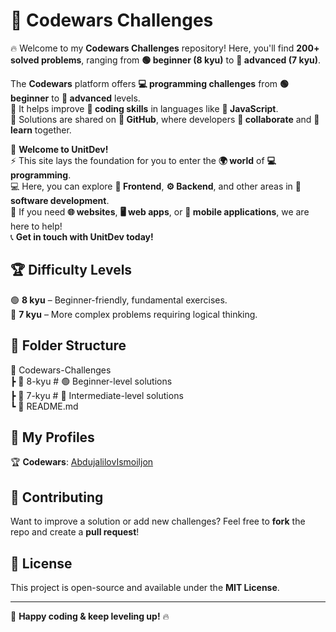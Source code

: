 # 🚀 Codewars Challenges  

🔥 Welcome to my **Codewars Challenges** repository! Here, you'll find **200+ solved problems**, ranging from **🟢 beginner (8 kyu)** to **🔴 advanced (7 kyu)**.  

The **Codewars** platform offers **💻 programming challenges** from **🟢 beginner** to **🔴 advanced** levels.  
🚀 It helps improve **🧠 coding skills** in languages like **📜 JavaScript**.  
🔗 Solutions are shared on **🐙 GitHub**, where developers **🤝 collaborate** and **📖 learn** together.  

📢 **Welcome to UnitDev!**  
⚡️ This site lays the foundation for you to enter the **🌍 world** of **💻 programming**.  
💻 Here, you can explore **🎨 Frontend**, **⚙️ Backend**, and other areas in **🔗 software development**.  
📱 If you need **🌐 websites**, **🖥️ web apps**, or **📲 mobile applications**, we are here to help!  
📞 **Get in touch with UnitDev today!**  

## 🏆 Difficulty Levels 
🟢 **8 kyu** – Beginner-friendly, fundamental exercises. <br>
🔴 **7 kyu** – More complex problems requiring logical thinking.  

## 📂 Folder Structure  

📁 Codewars-Challenges <br>
┣ 📂 8-kyu # 🟢 Beginner-level solutions <br>
┣ 📂 7-kyu # 🔴 Intermediate-level solutions <br>
┗ 📄 README.md

## 🔗 My Profiles  
🏆 **Codewars**: [AbdujalilovIsmoiljon](https://www.codewars.com/users/AbdujalilovIsmoiljon)  

## 🤝 Contributing  
Want to improve a solution or add new challenges? Feel free to **fork** the repo and create a **pull request**!  

## 📜 License  
This project is open-source and available under the **MIT License**.  

---

🚀 **Happy coding & keep leveling up!** 🔥  
